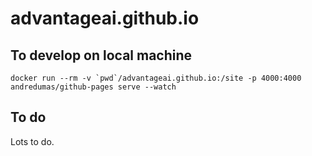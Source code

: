 # advantageai.github.io

## To develop on local machine
```
docker run --rm -v `pwd`/advantageai.github.io:/site -p 4000:4000 andredumas/github-pages serve --watch
```

## To do
Lots to do.

